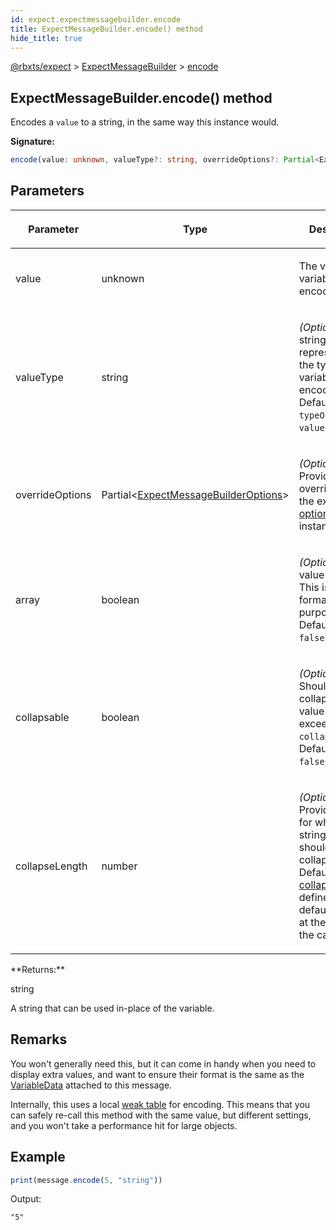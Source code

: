 ```yaml
---
id: expect.expectmessagebuilder.encode
title: ExpectMessageBuilder.encode() method
hide_title: true
---
```


[@rbxts/expect](./expect.md) &gt; [ExpectMessageBuilder](./expect.expectmessagebuilder.md) &gt; [encode](./expect.expectmessagebuilder.encode.md)

## ExpectMessageBuilder.encode() method

Encodes a `value` to a string, in the same way this instance would.

**Signature:**

```typescript
encode(value: unknown, valueType?: string, overrideOptions?: Partial<ExpectMessageBuilderOptions>, array?: boolean, collapsable?: boolean, collapseLength?: number): string;
```

## Parameters

<table><thead><tr><th>

Parameter


</th><th>

Type


</th><th>

Description


</th></tr></thead>
<tbody><tr><td>

value


</td><td>

unknown


</td><td>

The value of variable to encode.


</td></tr>
<tr><td>

valueType


</td><td>

string


</td><td>

_(Optional)_ A string representing the type of the variable to encode. Defaults to the `typeOf` of the `value`<!-- -->.


</td></tr>
<tr><td>

overrideOptions


</td><td>

Partial&lt;[ExpectMessageBuilderOptions](./expect.expectmessagebuilderoptions.md)<!-- -->&gt;


</td><td>

_(Optional)_ Provide overrides for the existing [options](./expect.expectmessagebuilder.options.md) on this instance.


</td></tr>
<tr><td>

array


</td><td>

boolean


</td><td>

_(Optional)_ Is the value an array? This is used for formatting purposes. Defaults to `false`<!-- -->.


</td></tr>
<tr><td>

collapsable


</td><td>

boolean


</td><td>

_(Optional)_ Should we collapse the value if it exceeds the `collapseLength`<!-- -->? Defaults to `false`<!-- -->.


</td></tr>
<tr><td>

collapseLength


</td><td>

number


</td><td>

_(Optional)_ Provide a length for when the string output should be collapsed. Defaults to the [collapseLength](./expect.expectconfig.collapselength.md) defined in the default config, at the time of the call.


</td></tr>
</tbody></table>
**Returns:**

string

A string that can be used in-place of the variable.

## Remarks

You won't generally need this, but it can come in handy when you need to display extra values, and want to ensure their format is the same as the [VariableData](./expect.variabledata.md) attached to this message.

Internally, this uses a local [weak table](https://www.lua.org/pil/17.html) for encoding. This means that you can safely re-call this method with the same value, but different settings, and you won't take a performance hit for large objects.

## Example


```ts
print(message.encode(5, "string"))
```
Output:

```logs
"5"
```
